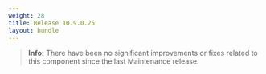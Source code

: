 ```yaml
---
weight: 28
title: Release 10.9.0.25
layout: bundle
---
```


><b>Info:</b> There have been no significant improvements or fixes related to this component since the last Maintenance release.
